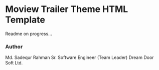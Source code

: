 # Moview Trailer Theme HTML Template
Readme on progress...
### Author
Md. Sadequr Rahman
Sr. Software Engineer (Team Leader)
Dream Door Soft Ltd.

